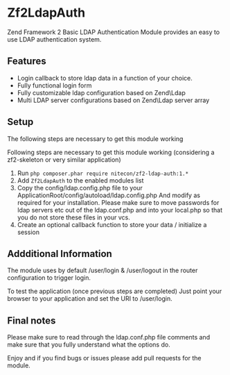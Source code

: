Zf2LdapAuth
===========

Zend Framework 2 Basic LDAP Authentication Module provides an easy to use LDAP authentication system.

## Features
- Login callback to store ldap data in a function of your choice.
- Fully functional login form
- Fully customizable ldap configuration based on Zend\Ldap
- Multi LDAP server configurations based on Zend\Ldap server array

## Setup

The following steps are necessary to get this module working

Following steps are necessary to get this module working (considering a zf2-skeleton or very similar application)

  1. Run `php composer.phar require nitecon/zf2-ldap-auth:1.*`
  2. Add `Zf2LdapAuth` to the enabled modules list
  3. Copy the config/ldap.config.php file to your ApplicationRoot/config/autoload/ldap.config.php
     And modify as required for your installation.  Please make sure to move passwords for ldap servers etc
     out of the ldap.conf.php and into your local.php so that you do not store these files in your vcs.
  4. Create an optional callback function to store your data / initialize a session

## Addditional Information

The module uses by default /user/login & /user/logout in the router configuration to trigger login.

To test the application (once previous steps are completed) Just point your browser to your application and 
set the URI to /user/login.

## Final notes

Please make sure to read through the ldap.conf.php file comments and make sure that you fully understand what the options do.

Enjoy and if you find bugs or issues please add pull requests for the module.

